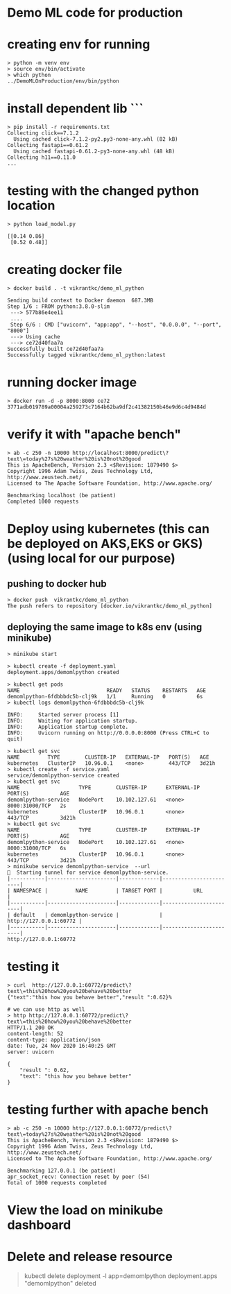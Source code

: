 # Demo ML code for production 


# creating env for running 
```
> python -m venv env 
> source env/bin/activate
> which python  
../DemoMLOnProduction/env/bin/python
```

# install dependent lib ```
```
> pip install -r requirements.txt
Collecting click==7.1.2 
  Using cached click-7.1.2-py2.py3-none-any.whl (82 kB) 
Collecting fastapi==0.61.2 
  Using cached fastapi-0.61.2-py3-none-any.whl (48 kB) 
Collecting h11==0.11.0 
...
```


# testing with the changed python location 
```
> python load_model.py

[[0.14 0.86] 
 [0.52 0.48]]
 ```

# creating docker file 
```
> docker build . -t vikrantkc/demo_ml_python 

Sending build context to Docker daemon  687.3MB 
Step 1/6 : FROM python:3.8.0-slim 
 ---> 577b86e4ee11 
 .... 
 Step 6/6 : CMD ["uvicorn", "app:app", "--host", "0.0.0.0", "--port", "8000"] 
 ---> Using cache 
 ---> ce72d40faa7a 
Successfully built ce72d40faa7a 
Successfully tagged vikrantkc/demo_ml_python:latest 
```

# running docker image

```
> docker run -d -p 8000:8000 ce72
3771adb019789a00004a259273c7164b62ba9df2c41382150b46e9d6c4d9484d

```
# verify it with "apache bench" 
```
> ab -c 250 -n 10000 http://localhost:8000/predict\?text\=today%27s%20weather%20is%20not%20good
This is ApacheBench, Version 2.3 <$Revision: 1879490 $>
Copyright 1996 Adam Twiss, Zeus Technology Ltd, http://www.zeustech.net/
Licensed to The Apache Software Foundation, http://www.apache.org/

Benchmarking localhost (be patient)
Completed 1000 requests
```

# Deploy using kubernetes (this can be deployed on AKS,EKS or GKS) (using local for our purpose)
## pushing to docker hub

```
> docker push  vikrantkc/demo_ml_python
The push refers to repository [docker.io/vikrantkc/demo_ml_python]

```

## deploying the same image to k8s env (using minikube)

```
> minikube start

> kubectl create -f deployment.yaml
deployment.apps/demomlpython created

> kubectl get pods
NAME                            READY   STATUS    RESTARTS   AGE
demomlpython-6fdbbbdc5b-clj9k   1/1     Running   0          6s
> kubectl logs demomlpython-6fdbbbdc5b-clj9k

INFO:     Started server process [1]
INFO:     Waiting for application startup.
INFO:     Application startup complete.
INFO:     Uvicorn running on http://0.0.0.0:8000 (Press CTRL+C to quit)

> kubectl get svc
NAME         TYPE        CLUSTER-IP   EXTERNAL-IP   PORT(S)   AGE
kubernetes   ClusterIP   10.96.0.1    <none>        443/TCP   3d21h
> kubectl create  -f service.yaml
service/demomlpython-service created
> kubectl get svc
NAME                   TYPE        CLUSTER-IP      EXTERNAL-IP   PORT(S)          AGE
demomlpython-service   NodePort    10.102.127.61   <none>        8000:31000/TCP   2s
kubernetes             ClusterIP   10.96.0.1       <none>        443/TCP          3d21h
> kubectl get svc
NAME                   TYPE        CLUSTER-IP      EXTERNAL-IP   PORT(S)          AGE
demomlpython-service   NodePort    10.102.127.61   <none>        8000:31000/TCP   6s
kubernetes             ClusterIP   10.96.0.1       <none>        443/TCP          3d21h
> minikube service demomlpython-service  --url
🏃  Starting tunnel for service demomlpython-service.
|-----------|----------------------|-------------|------------------------|
| NAMESPACE |         NAME         | TARGET PORT |          URL           |
|-----------|----------------------|-------------|------------------------|
| default   | demomlpython-service |             | http://127.0.0.1:60772 |
|-----------|----------------------|-------------|------------------------|
http://127.0.0.1:60772

```
# testing it
```
> curl  http://127.0.0.1:60772/predict\?text\=this%20how%20you%20behave%20better
{"text":"this how you behave better","result ":0.62}%

# we can use http as well
> http http://127.0.0.1:60772/predict\?text\=this%20how%20you%20behave%20better
HTTP/1.1 200 OK
content-length: 52
content-type: application/json
date: Tue, 24 Nov 2020 16:40:25 GMT
server: uvicorn

{
    "result ": 0.62,
    "text": "this how you behave better"
}

```
# testing further with apache bench 

```
> ab -c 250 -n 10000 http://127.0.0.1:60772/predict\?text\=today%27s%20weather%20is%20not%20good
This is ApacheBench, Version 2.3 <$Revision: 1879490 $>
Copyright 1996 Adam Twiss, Zeus Technology Ltd, http://www.zeustech.net/
Licensed to The Apache Software Foundation, http://www.apache.org/

Benchmarking 127.0.0.1 (be patient)
apr_socket_recv: Connection reset by peer (54)
Total of 1000 requests completed

```

# View the load on minikube dashboard


# Delete and release resource 
> kubectl delete deployment -l app=demomlpython
deployment.apps "demomlpython" deleted






